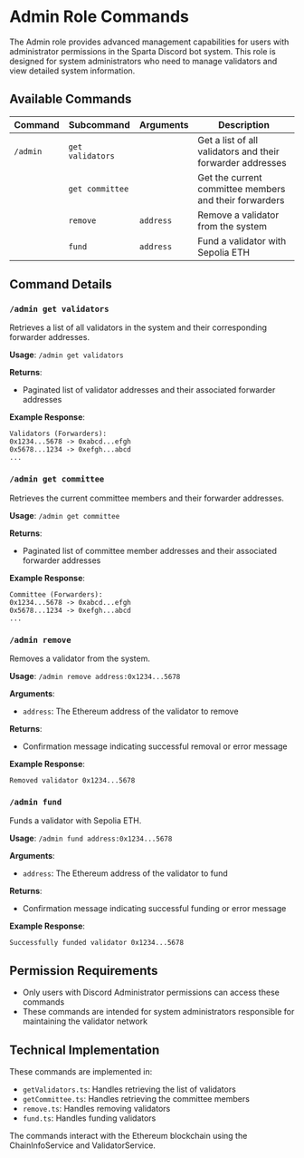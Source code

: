 # Admin Role Commands

The Admin role provides advanced management capabilities for users with administrator permissions in the Sparta Discord bot system. This role is designed for system administrators who need to manage validators and view detailed system information.

## Available Commands

| Command  | Subcommand       | Arguments | Description                                                |
| -------- | ---------------- | --------- | ---------------------------------------------------------- |
| `/admin` | `get validators` |           | Get a list of all validators and their forwarder addresses |
|          | `get committee`  |           | Get the current committee members and their forwarders     |
|          | `remove`         | `address` | Remove a validator from the system                         |
|          | `fund`           | `address` | Fund a validator with Sepolia ETH                          |

## Command Details

### `/admin get validators`

Retrieves a list of all validators in the system and their corresponding forwarder addresses.

**Usage**: `/admin get validators`

**Returns**:
- Paginated list of validator addresses and their associated forwarder addresses

**Example Response**:
```
Validators (Forwarders):
0x1234...5678 -> 0xabcd...efgh
0x5678...1234 -> 0xefgh...abcd
...
```

### `/admin get committee`

Retrieves the current committee members and their forwarder addresses.

**Usage**: `/admin get committee`

**Returns**:
- Paginated list of committee member addresses and their associated forwarder addresses

**Example Response**:
```
Committee (Forwarders):
0x1234...5678 -> 0xabcd...efgh
0x5678...1234 -> 0xefgh...abcd
...
```

### `/admin remove`

Removes a validator from the system.

**Usage**: `/admin remove address:0x1234...5678`

**Arguments**:
- `address`: The Ethereum address of the validator to remove

**Returns**:
- Confirmation message indicating successful removal or error message

**Example Response**:
```
Removed validator 0x1234...5678
```

### `/admin fund`

Funds a validator with Sepolia ETH.

**Usage**: `/admin fund address:0x1234...5678`

**Arguments**:
- `address`: The Ethereum address of the validator to fund

**Returns**:
- Confirmation message indicating successful funding or error message

**Example Response**:
```
Successfully funded validator 0x1234...5678
```

## Permission Requirements

- Only users with Discord Administrator permissions can access these commands
- These commands are intended for system administrators responsible for maintaining the validator network

## Technical Implementation

These commands are implemented in:
- `getValidators.ts`: Handles retrieving the list of validators
- `getCommittee.ts`: Handles retrieving the committee members
- `remove.ts`: Handles removing validators
- `fund.ts`: Handles funding validators

The commands interact with the Ethereum blockchain using the ChainInfoService and ValidatorService. 
